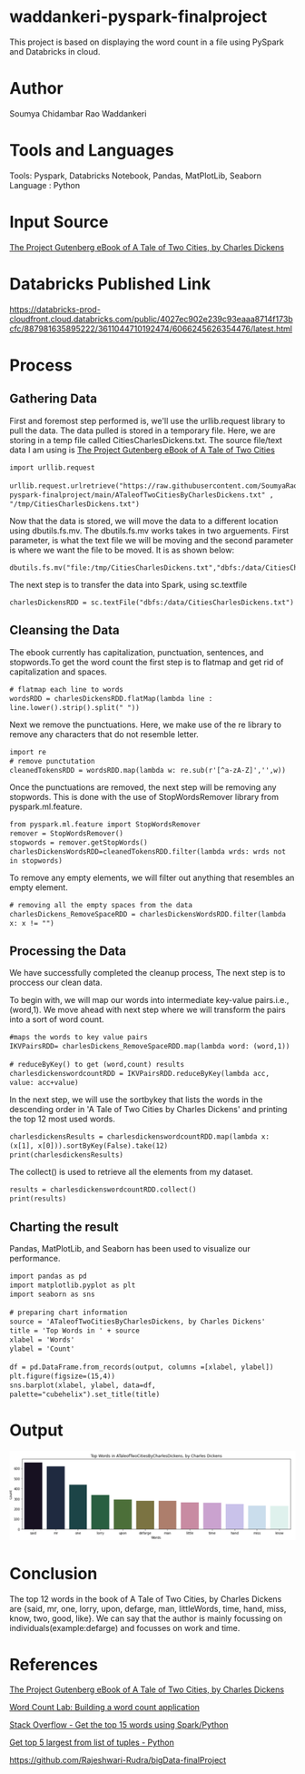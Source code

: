 # waddankeri-pyspark-finalproject
This project is based on displaying the word count in a file using PySpark and Databricks in cloud.

# Author
Soumya Chidambar Rao Waddankeri

# Tools and Languages
Tools: Pyspark, Databricks Notebook, Pandas, MatPlotLib, Seaborn
Language : Python

# Input Source
[The Project Gutenberg eBook of A Tale of Two Cities, by Charles Dickens](https://www.gutenberg.org/files/98/98-0.txt)

# Databricks Published Link
https://databricks-prod-cloudfront.cloud.databricks.com/public/4027ec902e239c93eaaa8714f173bcfc/887981635895222/3611044710192474/6066245626354476/latest.html

# Process
## Gathering Data
First and foremost step performed is, we'll use the urllib.request library to pull the data. The data pulled is stored in a temporary file. Here, we are storing in a temp file called CitiesCharlesDickens.txt. The source file/text data I am using is [The Project Gutenberg eBook of A Tale of Two Cities](https://www.gutenberg.org/files/98/98-0.txt)

```
import urllib.request

urllib.request.urlretrieve("https://raw.githubusercontent.com/SoumyaRao28/waddankeri-pyspark-finalproject/main/ATaleofTwoCitiesByCharlesDickens.txt" , "/tmp/CitiesCharlesDickens.txt")
```

Now that the data is stored, we will move the data to a different location using dbutils.fs.mv. The dbutils.fs.mv works takes in two arguements. 
First parameter, is what the text file we will be moving and the second parameter is where we want the file to be moved. It is as shown below:

```
dbutils.fs.mv("file:/tmp/CitiesCharlesDickens.txt","dbfs:/data/CitiesCharlesDickens.txt")
```
The next step is to transfer the data into Spark, using sc.textfile

```
charlesDickensRDD = sc.textFile("dbfs:/data/CitiesCharlesDickens.txt")
```

## Cleansing the Data
The ebook currently has capitalization, punctuation, sentences, and stopwords.To get the word count the first step is to flatmap and get rid of capitalization and spaces.

```
# flatmap each line to words
wordsRDD = charlesDickensRDD.flatMap(lambda line : line.lower().strip().split(" "))
```
Next we remove the punctuations. Here, we make use of the re library to remove any characters that do not resemble letter.

```
import re
# remove punctutation
cleanedTokensRDD = wordsRDD.map(lambda w: re.sub(r'[^a-zA-Z]','',w))
```
Once the punctuations are removed, the next step will be removing any stopwords. This is done with the use of StopWordsRemover library from pyspark.ml.feature.
```
from pyspark.ml.feature import StopWordsRemover
remover = StopWordsRemover()
stopwords = remover.getStopWords()
charlesDickensWordsRDD=cleanedTokensRDD.filter(lambda wrds: wrds not in stopwords)
```
To remove any empty elements, we will filter out anything that resembles an empty element.
```
# removing all the empty spaces from the data
charlesDickens_RemoveSpaceRDD = charlesDickensWordsRDD.filter(lambda x: x != "")
```
## Processing the Data
We have successfully completed the cleanup process, The next step is to proccess our clean data.

To begin with, we will map our words into intermediate key-value pairs.i.e., (word,1). We move ahead with next step where we will transform the pairs into a sort of word count.
```
#maps the words to key value pairs
IKVPairsRDD= charlesDickens_RemoveSpaceRDD.map(lambda word: (word,1))

# reduceByKey() to get (word,count) results
charlesdickenswordcountRDD = IKVPairsRDD.reduceByKey(lambda acc, value: acc+value)
```
In the next step, we will use the sortbykey that lists the words in the descending order in 'A Tale of Two Cities by Charles Dickens' and printing the top 12 most used words.
```
charlesdickensResults = charlesdickenswordcountRDD.map(lambda x: (x[1], x[0])).sortByKey(False).take(12)
print(charlesdickensResults)
```
The collect() is used to retrieve all the elements from my dataset.
```
results = charlesdickenswordcountRDD.collect()
print(results)
```

## Charting the result
Pandas, MatPlotLib, and Seaborn has been used to visualize our performance.
```
import pandas as pd  
import matplotlib.pyplot as plt
import seaborn as sns

# preparing chart information
source = 'ATaleofTwoCitiesByCharlesDickens, by Charles Dickens'
title = 'Top Words in ' + source
xlabel = 'Words'
ylabel = 'Count'

df = pd.DataFrame.from_records(output, columns =[xlabel, ylabel]) 
plt.figure(figsize=(15,4))
sns.barplot(xlabel, ylabel, data=df, palette="cubehelix").set_title(title)
```
# Output
![Result](https://github.com/SoumyaRao28/waddankeri-pyspark-finalproject/blob/main/Result.PNG)
# Conclusion 
The top 12 words in the book of A Tale of Two Cities, by Charles Dickens are {said, mr, one, lorry, upon, defarge, man, littleWords, time, hand, miss, know, two, good, like}. We can say that the author is mainly focussing on individuals(example:defarge) and focusses on work and time.

# References
[The Project Gutenberg eBook of A Tale of Two Cities, by Charles Dickens](https://www.gutenberg.org/files/98/98-0.txt)

[Word Count Lab: Building a word count application](https://databricks-prod-cloudfront.cloud.databricks.com/public/4027ec902e239c93eaaa8714f173bcfc/4574377819293972/2246755934805346/3186223000943570/latest.html)

[Stack Overflow - Get the top 15 words using Spark/Python](https://stackoverflow.com/questions/59240504/spark-python-reducebykey-then-find-top-10-most-frequent-words-and-frequencies)

[Get top 5 largest from list of tuples - Python](https://stackoverflow.com/questions/41306684/get-top-5-largest-from-list-of-tuples-python/41306701)

https://github.com/Rajeshwari-Rudra/bigData-finalProject

